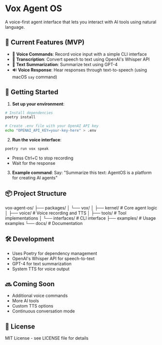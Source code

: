 # Vox Agent OS

A voice-first agent interface that lets you interact with AI tools using natural language.

## 🎯 Current Features (MVP)

- 🎤 **Voice Commands**: Record voice input with a simple CLI interface
- 🔄 **Transcription**: Convert speech to text using OpenAI's Whisper API
- 📝 **Text Summarization**: Summarize text using GPT-4
- 🔊 **Voice Response**: Hear responses through text-to-speech (using macOS `say` command)

## 🚀 Getting Started

1. **Set up your environment**:
```bash
# Install dependencies
poetry install

# Create .env file with your OpenAI API key
echo "OPENAI_API_KEY=your-key-here" > .env
```

2. **Run the voice interface**:
```bash
poetry run vox speak
```
- Press Ctrl+C to stop recording
- Wait for the response

3. **Example command**:
   Say: "Summarize this text: AgentOS is a platform for creating AI agents"

## 📦 Project Structure
vox-agent-os/
├── packages/
│ └── vox/
│ ├── kernel/ # Core agent logic
│ ├── voice/ # Voice recording and TTS
│ ├── tools/ # Tool implementations
│ └── interfaces/ # CLI interface
├── examples/ # Usage examples
└── docs/ # Documentation

## 🛠️ Development

- Uses Poetry for dependency management
- OpenAI's Whisper API for speech-to-text
- GPT-4 for text summarization
- System TTS for voice output

## 🔜 Coming Soon

- Additional voice commands
- More AI tools
- Custom TTS options
- Continuous conversation mode

## 📜 License

MIT License - see LICENSE file for details

